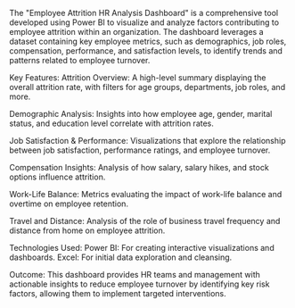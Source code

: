 The "Employee Attrition HR Analysis Dashboard" is a comprehensive tool developed using Power BI to visualize and analyze factors contributing to employee attrition within an organization.
The dashboard leverages a dataset containing key employee metrics, such as demographics, job roles, compensation, performance, and satisfaction levels, to identify trends and patterns related to employee turnover.

Key Features:
Attrition Overview: A high-level summary displaying the overall attrition rate, with filters for age groups, departments, job roles, and more.

Demographic Analysis: Insights into how employee age, gender, marital status, and education level correlate with attrition rates.

Job Satisfaction & Performance: Visualizations that explore the relationship between job satisfaction, performance ratings, and employee turnover.

Compensation Insights: Analysis of how salary, salary hikes, and stock options influence attrition.

Work-Life Balance: Metrics evaluating the impact of work-life balance and overtime on employee retention.

Travel and Distance: Analysis of the role of business travel frequency and distance from home on employee attrition.

Technologies Used:
Power BI: For creating interactive visualizations and dashboards.
Excel: For initial data exploration and cleansing.

Outcome:
This dashboard provides HR teams and management with actionable insights to reduce employee turnover 
by identifying key risk factors, allowing them to implement targeted interventions.
